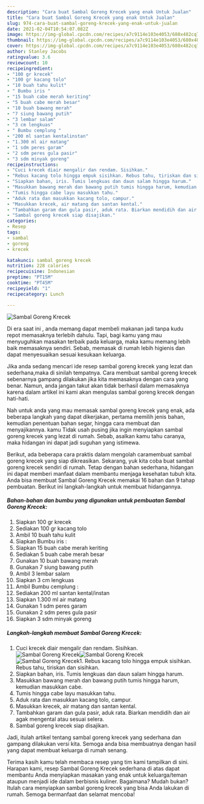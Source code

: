 ```yaml
---
description: "Cara buat Sambal Goreng Krecek yang enak Untuk Jualan"
title: "Cara buat Sambal Goreng Krecek yang enak Untuk Jualan"
slug: 974-cara-buat-sambal-goreng-krecek-yang-enak-untuk-jualan
date: 2021-02-04T10:54:07.082Z
image: https://img-global.cpcdn.com/recipes/a7c9114e103e4053/680x482cq70/sambal-goreng-krecek-foto-resep-utama.jpg
thumbnail: https://img-global.cpcdn.com/recipes/a7c9114e103e4053/680x482cq70/sambal-goreng-krecek-foto-resep-utama.jpg
cover: https://img-global.cpcdn.com/recipes/a7c9114e103e4053/680x482cq70/sambal-goreng-krecek-foto-resep-utama.jpg
author: Stanley Jacobs
ratingvalue: 3.6
reviewcount: 10
recipeingredient:
- "100 gr krecek"
- "100 gr kacang tolo"
- "10 buah tahu kulit"
- " Bumbu iris "
- "15 buah cabe merah keriting"
- "5 buah cabe merah besar"
- "10 buah bawang merah"
- "7 siung bawang putih"
- "3 lembar salam"
- "3 cm lengkuas"
- " Bumbu cemplung "
- "200 ml santan kentalinstan"
- "1.300 ml air matang"
- "1 sdm peres garam"
- "2 sdm peres gula pasir"
- "3 sdm minyak goreng"
recipeinstructions:
- "Cuci krecek diair mengalir dan rendam. Sisihkan."
- "Rebus kacang tolo hingga empuk sisihkan. Rebus tahu, tiriskan dan sisihkan."
- "Siapkan bahan, iris. Tumis lengkuas dan daun salam hingga harum."
- "Masukkan bawang merah dan bawang putih tumis hingga harum, kemudian masukkan cabe."
- "Tumis hingga cabe layu masukkan tahu."
- "Aduk rata dan masukkan kacang tolo, campur."
- "Masukkan krecek, air matang dan santan kental."
- "Tambahkan garam dan gula pasir, aduk rata. Biarkan mendidih dan air agak mengental atau sesuai selera."
- "Sambal goreng krecek siap disajikan."
categories:
- Resep
tags:
- sambal
- goreng
- krecek

katakunci: sambal goreng krecek 
nutrition: 228 calories
recipecuisine: Indonesian
preptime: "PT15M"
cooktime: "PT45M"
recipeyield: "1"
recipecategory: Lunch

---
```



![Sambal Goreng Krecek](https://img-global.cpcdn.com/recipes/a7c9114e103e4053/680x482cq70/sambal-goreng-krecek-foto-resep-utama.jpg)

Di era  saat ini , anda memang dapat membeli makanan jadi tanpa kudu repot memasaknya terlebih dahulu. Tapi, bagi kamu yang mau menyuguhkan masakan terbaik pada keluarga, maka kamu memang lebih baik memasaknya sendiri. Sebab, memasak di rumah lebih higienis dan dapat menyesuaikan sesuai kesukaan keluarga.

Jika anda sedang mencari ide resep sambal goreng krecek yang lezat dan sederhana,maka di sinilah tempatnya. Cara membuat sambal goreng krecek  sebenarnya gampang dilakukan jika kita memasaknya dengan cara yang benar. Namun, anda jangan takut akan tidak berhasil dalam memasaknya 
karena dalam artikel ini kami akan mengulas sambal goreng krecek dengan hati-hati.  



Nah untuk anda yang mau memasak sambal goreng krecek yang enak, ada beberapa langkah yang dapat dikerjakan, pertama memilih jenis bahan, kemudian penentuan bahan segar, hingga cara membuat dan menyajikannya. kamu Tidak usah pusing jika ingin menyiapkan sambal goreng krecek yang lezat di rumah. Sebab, asalkan kamu  tahu caranya, maka hidangan ini dapat jadi suguhan yang istimewa.

Berikut, ada beberapa cara praktis  dalam mengolah caramembuat sambal goreng krecek yang siap dikreasikan. Sekarang, yuk kita coba buat sambal goreng krecek sendiri di rumah. Tetap dengan bahan sederhana, hidangan ini dapat memberi manfaat dalam membantu menjaga kesehatan tubuh kita. Anda bisa membuat Sambal Goreng Krecek memakai 16 bahan dan 9 tahap pembuatan. Berikut ini langkah-langkah untuk membuat hidangannya.

<!--inarticleads1-->

##### Bahan-bahan dan bumbu yang digunakan untuk pembuatan Sambal Goreng Krecek:

1. Siapkan 100 gr krecek
1. Sediakan 100 gr kacang tolo
1. Ambil 10 buah tahu kulit
1. Siapkan  Bumbu iris :
1. Siapkan 15 buah cabe merah keriting
1. Sediakan 5 buah cabe merah besar
1. Gunakan 10 buah bawang merah
1. Gunakan 7 siung bawang putih
1. Ambil 3 lembar salam
1. Siapkan 3 cm lengkuas
1. Ambil  Bumbu cemplung :
1. Sediakan 200 ml santan kental/instan
1. Siapkan 1.300 ml air matang
1. Gunakan 1 sdm peres garam
1. Gunakan 2 sdm peres gula pasir
1. Siapkan 3 sdm minyak goreng




<!--inarticleads2-->

##### Langkah-langkah membuat Sambal Goreng Krecek:

1. Cuci krecek diair mengalir dan rendam. Sisihkan.
<img src="https://img-global.cpcdn.com/steps/31edb78550c23246/160x128cq70/sambal-goreng-krecek-langkah-memasak-1-foto.jpg" alt="Sambal Goreng Krecek"><img src="https://img-global.cpcdn.com/steps/1c6afab3215596d9/160x128cq70/sambal-goreng-krecek-langkah-memasak-1-foto.jpg" alt="Sambal Goreng Krecek"><img src="https://img-global.cpcdn.com/steps/c2fe92b3b18219cc/160x128cq70/sambal-goreng-krecek-langkah-memasak-1-foto.jpg" alt="Sambal Goreng Krecek">1. Rebus kacang tolo hingga empuk sisihkan. Rebus tahu, tiriskan dan sisihkan.
1. Siapkan bahan, iris. Tumis lengkuas dan daun salam hingga harum.
1. Masukkan bawang merah dan bawang putih tumis hingga harum, kemudian masukkan cabe.
1. Tumis hingga cabe layu masukkan tahu.
1. Aduk rata dan masukkan kacang tolo, campur.
1. Masukkan krecek, air matang dan santan kental.
1. Tambahkan garam dan gula pasir, aduk rata. Biarkan mendidih dan air agak mengental atau sesuai selera.
1. Sambal goreng krecek siap disajikan.




Jadi, itulah artikel tentang  sambal goreng krecek  yang sederhana dan gampang dilakukan versi kita. Semoga anda bisa membuatnya dengan hasil yang dapat membuat keluarga di rumah senang. 

Terima kasih kamu telah membaca resep yang tim kami tampilkan di sini. Harapan kami, resep  Sambal Goreng Krecek sederhana di atas dapat membantu Anda menyiapkan masakan yang enak untuk keluarga/teman ataupun menjadi ide dalam berbisnis kuliner. Bagaimana? Mudah bukan? Itulah cara menyiapkan sambal goreng krecek yang bisa Anda lakukan di rumah. Semoga bermanfaat dan selamat mencoba!

